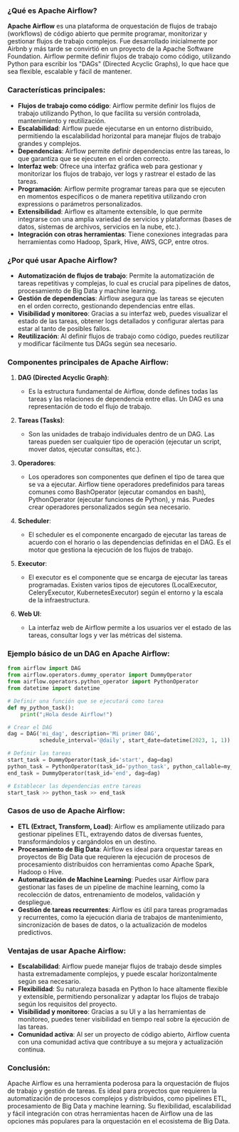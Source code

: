 
### ¿Qué es Apache Airflow?

**Apache Airflow** es una plataforma de orquestación de flujos de trabajo (workflows) de código abierto que permite programar, monitorizar y gestionar flujos de trabajo complejos. Fue desarrollado inicialmente por Airbnb y más tarde se convirtió en un proyecto de la Apache Software Foundation. Airflow permite definir flujos de trabajo como código, utilizando Python para escribir los "DAGs" (Directed Acyclic Graphs), lo que hace que sea flexible, escalable y fácil de mantener.

### Características principales:

- **Flujos de trabajo como código**: Airflow permite definir los flujos de trabajo utilizando Python, lo que facilita su versión controlada, mantenimiento y reutilización.
- **Escalabilidad**: Airflow puede ejecutarse en un entorno distribuido, permitiendo la escalabilidad horizontal para manejar flujos de trabajo grandes y complejos.
- **Dependencias**: Airflow permite definir dependencias entre las tareas, lo que garantiza que se ejecuten en el orden correcto.
- **Interfaz web**: Ofrece una interfaz gráfica web para gestionar y monitorizar los flujos de trabajo, ver logs y rastrear el estado de las tareas.
- **Programación**: Airflow permite programar tareas para que se ejecuten en momentos específicos o de manera repetitiva utilizando cron expressions o parámetros personalizados.
- **Extensibilidad**: Airflow es altamente extensible, lo que permite integrarse con una amplia variedad de servicios y plataformas (bases de datos, sistemas de archivos, servicios en la nube, etc.).
- **Integración con otras herramientas**: Tiene conexiones integradas para herramientas como Hadoop, Spark, Hive, AWS, GCP, entre otros.

### ¿Por qué usar Apache Airflow?

- **Automatización de flujos de trabajo**: Permite la automatización de tareas repetitivas y complejas, lo cual es crucial para pipelines de datos, procesamiento de Big Data y machine learning.
- **Gestión de dependencias**: Airflow asegura que las tareas se ejecuten en el orden correcto, gestionando dependencias entre ellas.
- **Visibilidad y monitoreo**: Gracias a su interfaz web, puedes visualizar el estado de las tareas, obtener logs detallados y configurar alertas para estar al tanto de posibles fallos.
- **Reutilización**: Al definir flujos de trabajo como código, puedes reutilizar y modificar fácilmente tus DAGs según sea necesario.

### Componentes principales de Apache Airflow:

1. **DAG (Directed Acyclic Graph)**:
   - Es la estructura fundamental de Airflow, donde defines todas las tareas y las relaciones de dependencia entre ellas. Un DAG es una representación de todo el flujo de trabajo.
   
2. **Tareas (Tasks)**:
   - Son las unidades de trabajo individuales dentro de un DAG. Las tareas pueden ser cualquier tipo de operación (ejecutar un script, mover datos, ejecutar consultas, etc.).

3. **Operadores**:
   - Los operadores son componentes que definen el tipo de tarea que se va a ejecutar. Airflow tiene operadores predefinidos para tareas comunes como BashOperator (ejecutar comandos en bash), PythonOperator (ejecutar funciones de Python), y más. Puedes crear operadores personalizados según sea necesario.

4. **Scheduler**:
   - El scheduler es el componente encargado de ejecutar las tareas de acuerdo con el horario o las dependencias definidas en el DAG. Es el motor que gestiona la ejecución de los flujos de trabajo.

5. **Executor**:
   - El executor es el componente que se encarga de ejecutar las tareas programadas. Existen varios tipos de ejecutores (LocalExecutor, CeleryExecutor, KubernetesExecutor) según el entorno y la escala de la infraestructura.

6. **Web UI**:
   - La interfaz web de Airflow permite a los usuarios ver el estado de las tareas, consultar logs y ver las métricas del sistema.

### Ejemplo básico de un DAG en Apache Airflow:

```python
from airflow import DAG
from airflow.operators.dummy_operator import DummyOperator
from airflow.operators.python_operator import PythonOperator
from datetime import datetime

# Definir una función que se ejecutará como tarea
def my_python_task():
    print("¡Hola desde Airflow!")

# Crear el DAG
dag = DAG('mi_dag', description='Mi primer DAG',
          schedule_interval='@daily', start_date=datetime(2023, 1, 1))

# Definir las tareas
start_task = DummyOperator(task_id='start', dag=dag)
python_task = PythonOperator(task_id='python_task', python_callable=my_python_task, dag=dag)
end_task = DummyOperator(task_id='end', dag=dag)

# Establecer las dependencias entre tareas
start_task >> python_task >> end_task
```

### Casos de uso de Apache Airflow:

- **ETL (Extract, Transform, Load)**: Airflow es ampliamente utilizado para gestionar pipelines ETL, extrayendo datos de diversas fuentes, transformándolos y cargándolos en un destino.
- **Procesamiento de Big Data**: Airflow es ideal para orquestar tareas en proyectos de Big Data que requieren la ejecución de procesos de procesamiento distribuidos con herramientas como Apache Spark, Hadoop o Hive.
- **Automatización de Machine Learning**: Puedes usar Airflow para gestionar las fases de un pipeline de machine learning, como la recolección de datos, entrenamiento de modelos, validación y despliegue.
- **Gestión de tareas recurrentes**: Airflow es útil para tareas programadas y recurrentes, como la ejecución diaria de trabajos de mantenimiento, sincronización de bases de datos, o la actualización de modelos predictivos.

### Ventajas de usar Apache Airflow:

- **Escalabilidad**: Airflow puede manejar flujos de trabajo desde simples hasta extremadamente complejos, y puede escalar horizontalmente según sea necesario.
- **Flexibilidad**: Su naturaleza basada en Python lo hace altamente flexible y extensible, permitiendo personalizar y adaptar los flujos de trabajo según los requisitos del proyecto.
- **Visibilidad y monitoreo**: Gracias a su UI y a las herramientas de monitoreo, puedes tener visibilidad en tiempo real sobre la ejecución de las tareas.
- **Comunidad activa**: Al ser un proyecto de código abierto, Airflow cuenta con una comunidad activa que contribuye a su mejora y actualización continua.

### Conclusión:

Apache Airflow es una herramienta poderosa para la orquestación de flujos de trabajo y gestión de tareas. Es ideal para proyectos que requieren la automatización de procesos complejos y distribuidos, como pipelines ETL, procesamiento de Big Data y machine learning. Su flexibilidad, escalabilidad y fácil integración con otras herramientas hacen de Airflow una de las opciones más populares para la orquestación en el ecosistema de Big Data.
